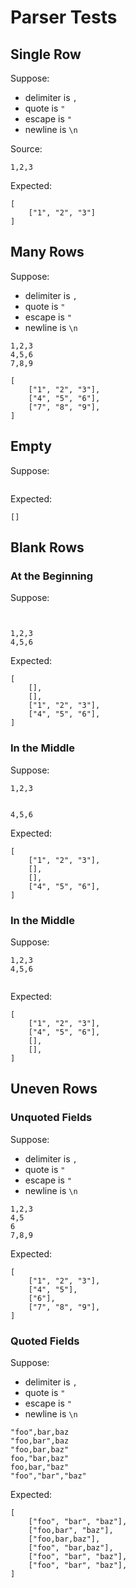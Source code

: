﻿# Parser Tests

## Single Row

Suppose:

- delimiter is `,`
- quote is `"`
- escape is `"`
- newline is `\n`

Source:

```
1,2,3
```

Expected:

```
[
    ["1", "2", "3"]
]
```

## Many Rows

Suppose:

- delimiter is `,`
- quote is `"`
- escape is `"`
- newline is `\n`

```
1,2,3
4,5,6
7,8,9
```

```
[
    ["1", "2", "3"],
    ["4", "5", "6"],
    ["7", "8", "9"],
]
```

## Empty

Suppose:

```
```

Expected:

```
[]
```

## Blank Rows

### At the Beginning

Suppose:

```


1,2,3
4,5,6
```

Expected:

```
[
    [],
    [],
    ["1", "2", "3"],
    ["4", "5", "6"],
]
```

### In the Middle

Suppose:

```
1,2,3


4,5,6
```

Expected:

```
[
    ["1", "2", "3"],
    [],
    [],
    ["4", "5", "6"],
]
```

### In the Middle

Suppose:

```
1,2,3
4,5,6


```

Expected:

```
[
    ["1", "2", "3"],
    ["4", "5", "6"],
    [],
    [],
]
```

## Uneven Rows

### Unquoted Fields

Suppose:

- delimiter is `,`
- quote is `"`
- escape is `"`
- newline is `\n`

```
1,2,3
4,5
6
7,8,9
```

Expected:

```
[
    ["1", "2", "3"],
    ["4", "5"],
    ["6"],
    ["7", "8", "9"],
]
```

### Quoted Fields

Suppose:

- delimiter is `,`
- quote is `"`
- escape is `"`
- newline is `\n`

```
"foo",bar,baz
"foo,bar",baz
"foo,bar,baz"
foo,"bar,baz"
foo,bar,"baz"
"foo","bar","baz"
```

Expected:

```
[
    ["foo", "bar", "baz"],
    ["foo,bar", "baz"],
    ["foo,bar,baz"],
    ["foo", "bar,baz"],
    ["foo", "bar", "baz"],
    ["foo", "bar", "baz"],
]
```
